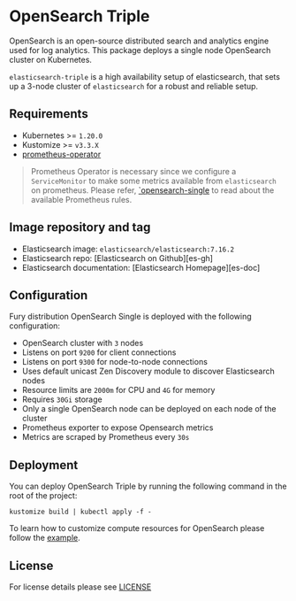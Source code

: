 # OpenSearch Triple

<!-- <KFD-DOCS> -->

OpenSearch is an open-source distributed search and analytics engine used for
log analytics. This package deploys a single node OpenSearch cluster on
Kubernetes.

`elasticsearch-triple` is a high availability setup of elasticsearch, that sets
up a 3-node cluster of `elasticsearch` for a robust and reliable setup.

## Requirements

- Kubernetes >= `1.20.0`
- Kustomize >= `v3.3.X`
- [prometheus-operator][prometheus-operator]

> Prometheus Operator is necessary since we configure a `ServiceMonitor` to make
> some metrics available from `elasticsearch` on prometheus. Please refer,
> [`opensearch-single](../opensearch-single/README.md#alerts) to read
> about the available Prometheus rules.

## Image repository and tag

* Elasticsearch image: `elasticsearch/elasticsearch:7.16.2`
* Elasticsearch repo: [Elasticsearch on Github][es-gh]
* Elasticsearch documentation: [Elasticsearch Homepage][es-doc]

## Configuration

Fury distribution OpenSearch Single is deployed with the following configuration:

- OpenSearch cluster with `3` nodes
- Listens on port `9200` for client connections
- Listens on port `9300` for node-to-node connections
- Uses default unicast Zen Discovery module to discover Elasticsearch nodes
- Resource limits are `2000m` for CPU and `4G` for memory
- Requires `30Gi` storage
- Only a single OpenSearch node can be deployed on each node of the cluster
- Prometheus exporter to expose Opensearch metrics
- Metrics are scraped by Prometheus every `30s`

## Deployment

You can deploy OpenSearch Triple by running the following command in the root of the project:

```shell
kustomize build | kubectl apply -f -
```

To learn how to customize compute resources for OpenSearch please follow the
[example](../../examples/OpenSearch-resources).

<!-- Links -->

[opensearch-rules]: https://prometheus.io/docs/prometheus/latest/configuration/alerting_rules/
[opensearch-gh]: https://github.com/opensearch-project/OpenSearch
[opensearch-doc]: https://opensearch.org/docs/latest
[prometheus-operator]: https://github.com/sighup-io/fury-kubernetes-monitoring/blob/master/prometheus-operator

<!-- </KFD-DOCS> -->

## License

For license details please see [LICENSE](../../LICENSE)
